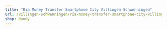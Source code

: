 ```yaml
---
title: "Ria Money Transfer Smartphone City Villingen Schwenningen"
url: /villingen-schwenningen/ria-money-transfer-smartphone-city-villingen-schwenningen/
shop: Handy
---
```

